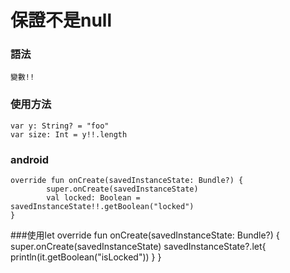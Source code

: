 # 保證不是null

### 語法
	變數!!
	
### 使用方法
	var y: String? = "foo"
	var size: Int = y!!.length

### android
	override fun onCreate(savedInstanceState: Bundle?) {
	        super.onCreate(savedInstanceState)
	        val locked: Boolean = savedInstanceState!!.getBoolean("locked")
	}

###使用let
	override fun onCreate(savedInstanceState: Bundle?) { 
	     super.onCreate(savedInstanceState)
	     savedInstanceState?.let{ 
	                         println(it.getBoolean("isLocked")) 
	                         }
	}

